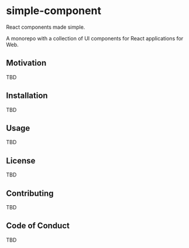 # simple-component

React components made simple.

A monorepo with a collection of UI components for React applications for Web.

## Motivation

TBD

## Installation

TBD

## Usage

TBD

## License

TBD

## Contributing

TBD

## Code of Conduct

TBD
